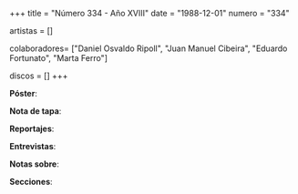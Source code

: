+++
title = "Número 334 - Año XVIII"
date = "1988-12-01"
numero = "334"

artistas = []

colaboradores= ["Daniel Osvaldo Ripoll", "Juan Manuel Cibeira", "Eduardo Fortunato", "Marta Ferro"]

discos = []
+++

**Póster**: 

**Nota de tapa**: 

**Reportajes**: 

**Entrevistas**: 

**Notas sobre**:

**Secciones**:
